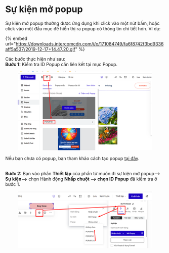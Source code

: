 # Sự kiện mở popup

Sự kiện mở popup thường được ứng dụng khi click vào một nút bấm, hoặc click vào một đầu mục để hiển thị ra popup có thông tin chi tiết hơn. Ví dụ:

{% embed url="https://downloads.intercomcdn.com/i/o/171084749/fa6f8742f3bd9336aff5a537/2019-12-17+14.47.20.gif" %}

Các bước thực hiện như sau:\
**Bước 1:** Kiểm tra ID Popup cần liên kết tại mục Popup.

<figure><img src="../../.gitbook/assets/popup4.png" alt=""><figcaption></figcaption></figure>

Nếu bạn chưa có popup, bạn tham khảo cách tạo popup [tại đây](https://help.ladipage.vn/cac-phan-t-co-ban-tren-landingpage/popup).

\
**Bước 2:** Bạn vào phần **Thiết lập** của phần tử muốn đi sự kiện mở popup--> **Sự kiện-->** chọn Hành động **Nhấp chuột --> chọn ID Popup** đã kiểm tra ở bước 1.

<figure><img src="../../.gitbook/assets/popup5.png" alt=""><figcaption></figcaption></figure>
